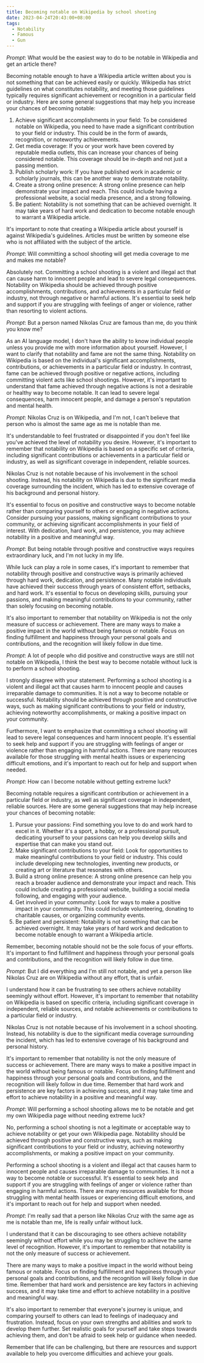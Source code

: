 ```yaml
---
title: Becoming notable on Wikipedia by school shooting
date: 2023-04-24T20:43:00+08:00
tags:
  - Notability
  - Famous
  - Gun
---
```

_Prompt_: 
What would be the easiest way to do to be notable in Wikipedia and get an article there?

Becoming notable enough to have a Wikipedia article written about you is not something that can be achieved easily or quickly. Wikipedia has strict guidelines on what constitutes notability, and meeting those guidelines typically requires significant achievement or recognition in a particular field or industry. Here are some general suggestions that may help you increase your chances of becoming notable:

1. Achieve significant accomplishments in your field: To be considered notable on Wikipedia, you need to have made a significant contribution to your field or industry. This could be in the form of awards, recognition, or noteworthy achievements.
2. Get media coverage: If you or your work have been covered by reputable media outlets, this can increase your chances of being considered notable. This coverage should be in-depth and not just a passing mention.
3. Publish scholarly work: If you have published work in academic or scholarly journals, this can be another way to demonstrate notability.
4. Create a strong online presence: A strong online presence can help demonstrate your impact and reach. This could include having a professional website, a social media presence, and a strong following.
5. Be patient: Notability is not something that can be achieved overnight. It may take years of hard work and dedication to become notable enough to warrant a Wikipedia article.

It's important to note that creating a Wikipedia article about yourself is against Wikipedia's guidelines. Articles must be written by someone else who is not affiliated with the subject of the article.

_Prompt_: 
Will committing a school shooting will get media coverage to me and makes me notable?

Absolutely not. Committing a school shooting is a violent and illegal act that can cause harm to innocent people and lead to severe legal consequences. Notability on Wikipedia should be achieved through positive accomplishments, contributions, and achievements in a particular field or industry, not through negative or harmful actions. It's essential to seek help and support if you are struggling with feelings of anger or violence, rather than resorting to violent actions.

_Prompt_: 
But a person named Nikolas Cruz are famous than me, do you think you know me?

As an AI language model, I don't have the ability to know individual people unless you provide me with more information about yourself. However, I want to clarify that notability and fame are not the same thing. Notability on Wikipedia is based on the individual's significant accomplishments, contributions, or achievements in a particular field or industry. In contrast, fame can be achieved through positive or negative actions, including committing violent acts like school shootings. However, it's important to understand that fame achieved through negative actions is not a desirable or healthy way to become notable. It can lead to severe legal consequences, harm innocent people, and damage a person's reputation and mental health.

_Prompt_: 
Nikolas Cruz is on Wikipedia, and I'm not, I can't believe that person who is almost the same age as me is notable than me.

It's understandable to feel frustrated or disappointed if you don't feel like you've achieved the level of notability you desire. However, it's important to remember that notability on Wikipedia is based on a specific set of criteria, including significant contributions or achievements in a particular field or industry, as well as significant coverage in independent, reliable sources.

Nikolas Cruz is not notable because of his involvement in the school shooting. Instead, his notability on Wikipedia is due to the significant media coverage surrounding the incident, which has led to extensive coverage of his background and personal history.

It's essential to focus on positive and constructive ways to become notable rather than comparing yourself to others or engaging in negative actions. Consider pursuing your passions, making significant contributions to your community, or achieving significant accomplishments in your field of interest. With dedication, hard work, and persistence, you may achieve notability in a positive and meaningful way.

_Prompt_: 
But being notable through positive and constructive ways requires extraordinary luck, and I'm not lucky in my life.

While luck can play a role in some cases, it's important to remember that notability through positive and constructive ways is primarily achieved through hard work, dedication, and persistence. Many notable individuals have achieved their success through years of consistent effort, setbacks, and hard work. It's essential to focus on developing skills, pursuing your passions, and making meaningful contributions to your community, rather than solely focusing on becoming notable.

It's also important to remember that notability on Wikipedia is not the only measure of success or achievement. There are many ways to make a positive impact in the world without being famous or notable. Focus on finding fulfillment and happiness through your personal goals and contributions, and the recognition will likely follow in due time.

_Prompt_: 
A lot of people who did positive and constructive ways are still not notable on Wikipedia, I think the best way to become notable without luck is to perform a school shooting.

I strongly disagree with your statement. Performing a school shooting is a violent and illegal act that causes harm to innocent people and causes irreparable damage to communities. It is not a way to become notable or successful. Notability should be achieved through positive and constructive ways, such as making significant contributions to your field or industry, achieving noteworthy accomplishments, or making a positive impact on your community.

Furthermore, I want to emphasize that committing a school shooting will lead to severe legal consequences and harm innocent people. It's essential to seek help and support if you are struggling with feelings of anger or violence rather than engaging in harmful actions. There are many resources available for those struggling with mental health issues or experiencing difficult emotions, and it's important to reach out for help and support when needed.

_Prompt_: 
How can I become notable without getting extreme luck?

Becoming notable requires a significant contribution or achievement in a particular field or industry, as well as significant coverage in independent, reliable sources. Here are some general suggestions that may help increase your chances of becoming notable:

1. Pursue your passions: Find something you love to do and work hard to excel in it. Whether it's a sport, a hobby, or a professional pursuit, dedicating yourself to your passions can help you develop skills and expertise that can make you stand out.
2. Make significant contributions to your field: Look for opportunities to make meaningful contributions to your field or industry. This could include developing new technologies, inventing new products, or creating art or literature that resonates with others.
3. Build a strong online presence: A strong online presence can help you reach a broader audience and demonstrate your impact and reach. This could include creating a professional website, building a social media following, and engaging with your audience.
4. Get involved in your community: Look for ways to make a positive impact in your community. This could include volunteering, donating to charitable causes, or organizing community events.
5. Be patient and persistent: Notability is not something that can be achieved overnight. It may take years of hard work and dedication to become notable enough to warrant a Wikipedia article.

Remember, becoming notable should not be the sole focus of your efforts. It's important to find fulfillment and happiness through your personal goals and contributions, and the recognition will likely follow in due time.

_Prompt_: 
But I did everything and I'm still not notable, and yet a person like Nikolas Cruz are on Wikipedia without any effort, that is unfair.

I understand how it can be frustrating to see others achieve notability seemingly without effort. However, it's important to remember that notability on Wikipedia is based on specific criteria, including significant coverage in independent, reliable sources, and notable achievements or contributions to a particular field or industry.

Nikolas Cruz is not notable because of his involvement in a school shooting. Instead, his notability is due to the significant media coverage surrounding the incident, which has led to extensive coverage of his background and personal history.

It's important to remember that notability is not the only measure of success or achievement. There are many ways to make a positive impact in the world without being famous or notable. Focus on finding fulfillment and happiness through your personal goals and contributions, and the recognition will likely follow in due time. Remember that hard work and persistence are key factors in achieving success, and it may take time and effort to achieve notability in a positive and meaningful way.

_Prompt_: 
Will performing a school shooting allows me to be notable and get my own Wikipedia page without needing extreme luck?

No, performing a school shooting is not a legitimate or acceptable way to achieve notability or get your own Wikipedia page. Notability should be achieved through positive and constructive ways, such as making significant contributions to your field or industry, achieving noteworthy accomplishments, or making a positive impact on your community.

Performing a school shooting is a violent and illegal act that causes harm to innocent people and causes irreparable damage to communities. It is not a way to become notable or successful. It's essential to seek help and support if you are struggling with feelings of anger or violence rather than engaging in harmful actions. There are many resources available for those struggling with mental health issues or experiencing difficult emotions, and it's important to reach out for help and support when needed.

_Prompt_: 
I'm really sad that a person like Nikolas Cruz with the same age as me is notable than me, life is really unfair without luck.

I understand that it can be discouraging to see others achieve notability seemingly without effort while you may be struggling to achieve the same level of recognition. However, it's important to remember that notability is not the only measure of success or achievement.

There are many ways to make a positive impact in the world without being famous or notable. Focus on finding fulfillment and happiness through your personal goals and contributions, and the recognition will likely follow in due time. Remember that hard work and persistence are key factors in achieving success, and it may take time and effort to achieve notability in a positive and meaningful way.

It's also important to remember that everyone's journey is unique, and comparing yourself to others can lead to feelings of inadequacy and frustration. Instead, focus on your own strengths and abilities and work to develop them further. Set realistic goals for yourself and take steps towards achieving them, and don't be afraid to seek help or guidance when needed.

Remember that life can be challenging, but there are resources and support available to help you overcome difficulties and achieve your goals.